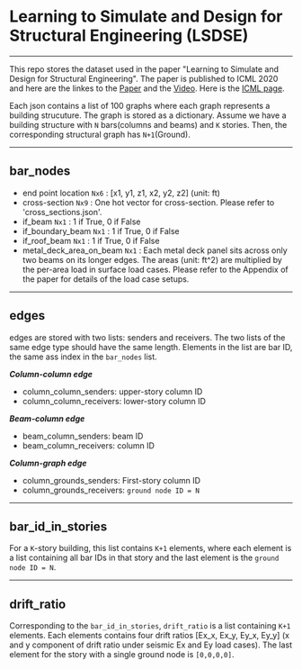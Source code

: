
# Learning to Simulate and Design for Structural Engineering (LSDSE)
---------------------------------------------------------------------------

This repo stores the dataset used in the paper "Learning to Simulate and Design for Structural Engineering". The paper is published to ICML 2020 and here are the linkes to the [Paper](https://proceedings.icml.cc/static/paper_files/icml/2020/5700-Paper.pdf) and the [Video](https://www.youtube.com/watch?v=0KNW2GkmX2s). Here is the [ICML page](https://icml.cc/virtual/2020/poster/6685).

Each json contains a list of 100 graphs where each graph represents a building strucuture. The graph is stored as a dictionary.
Assume we have a building structure with `N` bars(columns and beams) and `K` stories. Then, the corresponding structural graph has `N+1`(Ground).

---------------------------------------------------------------------------
## bar_nodes 
  - end point location `Nx6` : [x1, y1, z1, x2, y2, z2] (unit: ft) 
  - cross-section `Nx9` : One hot vector for cross-section. Please refer to 'cross_sections.json'. 
  -  if_beam `Nx1` : 1 if True, 0 if False 
  - if_boundary_beam `Nx1` : 1 if True, 0 if False
  - if_roof_beam `Nx1` : 1 if True, 0 if False
  - metal_deck_area_on_beam `Nx1` : Each metal deck panel sits across only two beams on its longer edges. The areas (unit: ft^2) are multiplied by the per-area load in surface load cases. Please refer to the Appendix of the paper for details of the load case setups. 
---------------------------------------------------------------------------
## edges
edges are stored with two lists: senders and receivers. The two lists of the same edge type should have the same length. Elements in the list are bar ID, the same ass index in the `bar_nodes` list.

***Column-column edge***
  - column_column_senders: upper-story column ID
  - column_column_receivers: lower-story column ID
 
***Beam-column edge***
  - beam_column_senders: beam ID
  - beam_column_receivers: column ID
 
***Column-graph edge***
  -  column_grounds_senders: First-story column ID
  -  column_grounds_receivers: `ground node ID = N`
---------------------------------------------------------------------------
## bar_id_in_stories
For a `K`-story building, this list contains `K+1` elements, where each element is a list containing all bar IDs in that story and the last element is the `ground node ID = N`.

---------------------------------------------------------------------------
## drift_ratio

Corresponding to the `bar_id_in_stories`, `drift_ratio` is a list containing `K+1` elements. Each elements contains four drift ratios [Ex_x, Ex_y, Ey_x, Ey_y] (x and y component of drift ratio under seismic Ex and Ey load cases). The last element for the story with a single ground node is `[0,0,0,0]`.
